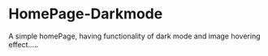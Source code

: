 # HomePage-Darkmode
A simple homePage, having functionality of dark mode and image hovering effect.....
